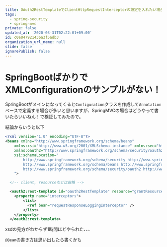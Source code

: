 ```yaml
---
title: OAuth2RestTemplateでClientHttpRequestInterceptorの設定を入れたい場合（Bean定義）
tags:
  - spring-security
  - spring-mvc
private: false
updated_at: '2020-03-31T02:22:01+09:00'
id: c0e047921436a3f5adb3
organization_url_name: null
slide: false
ignorePublish: false
---
```

# SpringBootばかりでXMLConfigurationのサンプルがない！

SpringBootがメインになってくると`Configuration`クラスを作成して`Annotation`ベースで定義する場合が多いと思いますが、SpringMVCの場合はどうやって書いたらいいねん！で検証してみたので。

結論からいうと以下

```xml:applicationContext.xmlまたはspring-security.xmlまたはoauth-client.xml
<?xml version="1.0" encoding="UTF-8"?>
<beans xmlns="http://www.springframework.org/schema/beans"
    xmlns:xsi="http://www.w3.org/2001/XMLSchema-instance" xmlns:sec="http://www.springframework.org/schema/security"
    xmlns:oauth2="http://www.springframework.org/schema/security/oauth2"
    xsi:schemaLocation="
        http://www.springframework.org/schema/security http://www.springframework.org/schema/security/spring-security.xsd
        http://www.springframework.org/schema/beans http://www.springframework.org/schema/beans/spring-beans.xsd
        http://www.springframework.org/schema/security/oauth2 http://www.springframework.org/schema/security/spring-security-oauth2.xsd
    ">

  <!-- client, resourceなどは省略 -->

  <oauth2:rest-template id="oauth2RestTemplate" resource="grantResource" access-token-provider="tokenProvider">
    <property name="interceptors">
        <list>
          <ref bean="requestResponseLoggingInterceptor" />
        </list>
    </property>
  </oauth2:rest-template>
```

xsdの見方がわからず1時間ほどやられた、、、

`@Bean`の書き方は思い出したら書くかも
